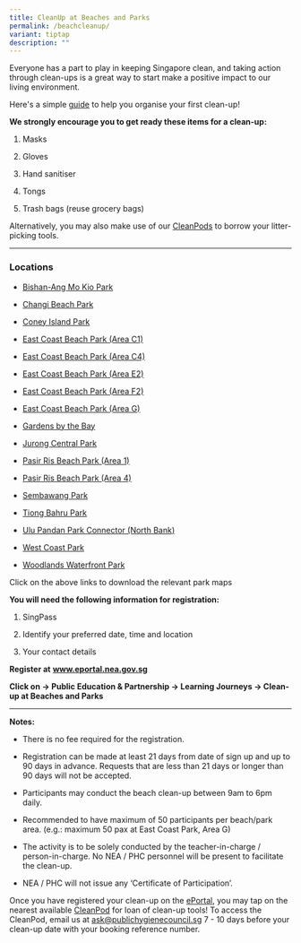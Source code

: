 ```yaml
---
title: CleanUp at Beaches and Parks
permalink: /beachcleanup/
variant: tiptap
description: ""
---
```

<p>Everyone has a part to play in keeping Singapore clean, and taking action
through clean-ups is a great way to start make a positive impact to our
living environment.</p>
<p>Here's a simple <a href="/files/briefing_for_participants__1_.pdf" rel="noopener noreferrer nofollow" target="_blank">guide</a> to
help you organise your first clean-up!</p>
<p><strong>We strongly encourage you to get ready these items for a clean-up:</strong>
</p>
<ol data-tight="true" class="tight">
<li>
<p>Masks</p>
</li>
<li>
<p>Gloves</p>
</li>
<li>
<p>Hand sanitiser</p>
</li>
<li>
<p>Tongs</p>
</li>
<li>
<p>Trash bags (reuse grocery bags)</p>
</li>
</ol>
<p>Alternatively, you may also make use of our <a href="https://www.publichygienecouncil.sg/resources/cleanpod" rel="noopener noreferrer nofollow" target="_blank">CleanPods</a>&nbsp;to
borrow your litter-picking tools.</p>
<hr>
<h3>Locations</h3>
<ul data-tight="true" class="tight">
<li>
<p><a href="/files/Instruction_to_CleanPod_Bishan_Ang_Mo_Kio_Park_no_pin.pdf" rel="noopener nofollow" target="_blank">Bishan-Ang Mo Kio Park</a>
</p>
</li>
<li>
<p><a href="/files/Instruction_to_CleanPod__Changi_Beach_Park_no_pin.pdf" rel="noopener nofollow" target="_blank">Changi Beach Park</a>
</p>
</li>
<li>
<p><a href="/files/Instruction_to_CleanPod_Coney_Island_Park_no_pin.pdf" rel="noopener nofollow" target="_blank">Coney Island Park</a>
</p>
</li>
<li>
<p><a href="/files/Instruction_to_CleanPod_ECP_Carpark_C1_April_2025_no_pin.pdf" rel="noopener nofollow" target="_blank">East Coast Beach Park (Area C1)</a>
</p>
</li>
<li>
<p><a href="/files/Instruction_to_CleanPod_ECP_Carpark_C4_april_2025_no_pin.pdf" rel="noopener nofollow" target="_blank">East Coast Beach Park (Area C4)</a>
</p>
</li>
<li>
<p><a href="/files/Instruction_to_CleanPod_East_Coast_Park_Area_E2_without_Pin_Code.pdf" rel="noopener noreferrer nofollow" target="_blank">East Coast Beach Park (Area E2)</a>
</p>
</li>
<li>
<p><a href="/files/Instruction_to_CleanPod_ECP_Carpark_F2_no_pin.pdf" rel="noopener nofollow" target="_blank">East Coast Beach Park (Area F2)</a>
</p>
</li>
<li>
<p><a href="/files/Instruction_to_CleanPod_ECP_Carpark_G_no_pin.pdf" rel="noopener nofollow" target="_blank">East Coast Beach Park (Area G)</a>
</p>
</li>
<li>
<p><a href="/files/Instruction_to_CleanPod_GB_no_pin.pdf" rel="noopener nofollow" target="_blank">Gardens by the Bay</a>
</p>
</li>
<li>
<p><a href="/files/Instruction_to_CleanPod__Jurong_Central_Park_no_pin.pdf" rel="noopener nofollow" target="_blank">Jurong Central Park</a>
</p>
</li>
<li>
<p><a href="/files/Instruction_to_CleanPod_Pasir_Ris_Area_1_no_pin.pdf" rel="noopener nofollow" target="_blank">Pasir Ris Beach Park (Area 1)</a>
</p>
</li>
<li>
<p><a href="/files/Instruction_to_CleanPod_Pasir_Ris_Area_4_no_pin.pdf" rel="noopener nofollow" target="_blank">Pasir Ris Beach Park (Area 4)</a>
</p>
</li>
<li>
<p><a href="/files/Initiatives/Beach cleanup/6_sembawang_park_map_updated_nov_2020.pdf" rel="noopener noreferrer nofollow" target="_blank">Sembawang Park</a>
</p>
</li>
<li>
<p><a href="/files/Initiatives/Beach cleanup/tiong_bahru_park_map_updated_mar_2024fa76bfcc4f194933870fc00a69ca8e45.pdf" rel="noopener noreferrer nofollow" target="_blank">Tiong Bahru Park</a>
</p>
</li>
<li>
<p><a href="/files/Instruction_to_CleanPod_Ulu_Pandan_Park_Connector_no_pin.pdf" rel="noopener nofollow" target="_blank">Ulu Pandan Park Connector (North Bank)</a>
</p>
</li>
<li>
<p><a href="/files/Instruction_to_CleanPod_West_Coast_Park_no_pin.pdf" rel="noopener nofollow" target="_blank">West Coast Park</a>
</p>
</li>
<li>
<p><a href="/files/Instruction_to_CleanPod_Woodlands_Waterfront_Park_no_pin.pdf" rel="noopener nofollow" target="_blank">Woodlands Waterfront Park</a>
</p>
</li>
</ul>
<p>Click on the above links to download the relevant park maps</p>
<p><strong>You will need the following information for registration:</strong>
</p>
<ol data-tight="true" class="tight">
<li>
<p>SingPass</p>
</li>
<li>
<p>Identify your preferred date, time and location</p>
</li>
<li>
<p>Your contact details</p>
</li>
</ol>
<p><strong>Register at</strong>&nbsp;<strong><a href="https://www.eportal.nea.gov.sg/" rel="noopener noreferrer nofollow" target="_blank">www.eportal.nea.gov.sg</a></strong>
</p>
<p><strong>Click on&nbsp;-&gt;&nbsp;Public Education &amp; Partnership&nbsp;-&gt;&nbsp;Learning Journeys -&gt;&nbsp;Clean-up at Beaches and Parks</strong>
</p>
<hr>
<p><strong>Notes:</strong>
</p>
<ul data-tight="true" class="tight">
<li>
<p>There is no fee required for the registration.</p>
</li>
<li>
<p>Registration can be made at least 21 days from date of sign up and up
to 90 days in advance. Requests that are less than 21 days or longer than
90 days will not be accepted.</p>
</li>
<li>
<p>Participants may conduct the beach clean-up between 9am to 6pm daily.</p>
</li>
<li>
<p>Recommended to have maximum of 50 participants per beach/park area. (e.g.:
maximum 50 pax at East Coast Park, Area G)</p>
</li>
<li>
<p>The activity is to be solely conducted by the teacher-in-charge / person-in-charge.
No NEA / PHC personnel will be present to facilitate the clean-up.&nbsp;&nbsp;</p>
</li>
<li>
<p>NEA / PHC will not issue any ‘Certificate of Participation’.</p>
</li>
</ul>
<p>Once you have registered your clean-up on the <a href="https://www.eportal.nea.gov.sg/" rel="noopener noreferrer nofollow" target="_blank">ePortal</a>, you may tap on the
nearest available <a href="/resources/cleanpod" rel="noopener noreferrer nofollow" target="_blank">CleanPod</a>&nbsp;for loan of clean-up tools!
To access the CleanPod, email us at&nbsp;<a href="mailto:ask@publichygienecouncil.sg" rel="noopener noreferrer nofollow" target="_blank">ask@publichygienecouncil.sg</a>&nbsp;7
- 10 days before your clean-up date with your booking reference number.&nbsp;</p>